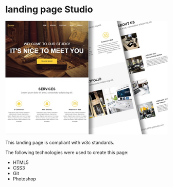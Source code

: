 **landing page Studio**
=================

![screenshot of sample](Sample.jpg)

This landing page is compliant with w3c standards.

The following technologies were used to create this page:
* HTML5
* CSS3
* Git
* Photoshop